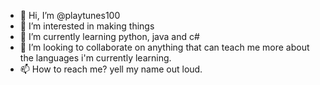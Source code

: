 - 👋 Hi, I’m @playtunes100
- 👀 I’m interested in making things
- 🌱 I’m currently learning python, java and c#
- 💞️ I’m looking to collaborate on anything that can teach me more about the languages i'm currently learning.
- 📫 How to reach me? yell my name out loud.

<!---
playtunes100/playtunes100 is a ✨ special ✨ repository because its `README.md` (this file) appears on your GitHub profile.
You can click the Preview link to take a look at your changes.
--->
